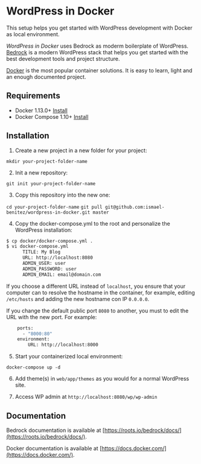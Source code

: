 # WordPress in Docker

This setup helps you get started with WordPress development with Docker as local environment.

*WordPress in Docker* uses Bedrock as moderm boilerplate of WordPress. [Bedrock](https://roots.io/bedrock/) is a modern WordPress stack that helps you get started with the best development tools and project structure.

[Docker](https://docs.docker.com/get-started/) is the most popular container solutions. It is easy to learn, light and an enough documented project.

## Requirements

* Docker 1.13.0+ [Install](https://docs.docker.com/engine/installation/)
* Docker Compose 1.10+ [Install](https://docs.docker.com/compose/install/)

## Installation

1. Create a new project in a new folder for your project:

  `mkdir your-project-folder-name`

2. Init a new repository:

  `git init your-project-folder-name`

3. Copy this repository into the new one:

  `cd your-project-folder-name`
  `git pull git@github.com:ismael-benitez/wordpress-in-docker.git master`

4. Copy the docker-compose.yml to the root and personalize the WordPress installation:

  ```bash
  $ cp docker/docker-compose.yml .
  $ vi docker-compose.yml
        TITLE: My Blog
        URL: http://localhost:8080
        ADMIN_USER: user
        ADMIN_PASSWORD: user
        ADMIN_EMAIL: email@domain.com
  ```
If you choose a different URL instead of `localhost`, you ensure that your computer can to resolve 
the hostname in the container, for example, editing `/etc/hosts` and adding the new hostname con IP `0.0.0.0`.

If you change the default public port `8080` to another, you must to edit the URL with the new port. For example:

```bash
    ports:
      - "8000:80"
    environment:
        URL: http://localhost:8000
```

5. Start your containerized local environment:

  `docker-compose up -d`

6. Add theme(s) in `web/app/themes` as you would for a normal WordPress site.

7. Access WP admin at `http://localhost:8080/wp/wp-admin`

## Documentation

Bedrock documentation is available at [https://roots.io/bedrock/docs/](https://roots.io/bedrock/docs/).

Docker documentation is available at [https://docs.docker.com/](https://docs.docker.com/).

